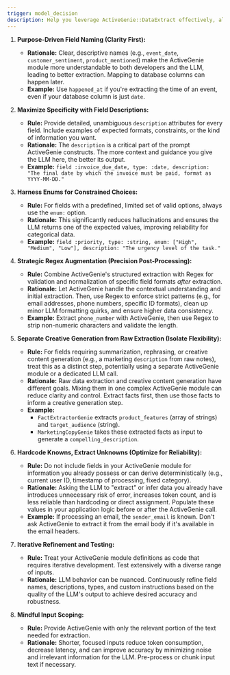 ```yaml
---
trigger: model_decision
description: Help you leverage ActiveGenie::DataExtract effectively, aligning with a vision of robust, maintainable, and consistent GenAI features
---
```


1.  **Purpose-Driven Field Naming (Clarity First):**
    *   **Rationale:** Clear, descriptive names (e.g., `event_date`, `customer_sentiment`, `product_mentioned`) make the ActiveGenie module more understandable to both developers and the LLM, leading to better extraction. Mapping to database columns can happen later.
    *   **Example:** Use `happened_at` if you're extracting the time of an event, even if your database column is just `date`.

2.  **Maximize Specificity with Field Descriptions:**
    *   **Rule:** Provide detailed, unambiguous `description` attributes for every field. Include examples of expected formats, constraints, or the kind of information you want.
    *   **Rationale:** The `description` is a critical part of the prompt ActiveGenie constructs. The more context and guidance you give the LLM here, the better its output.
    *   **Example:** `field :invoice_due_date, type: :date, description: "The final date by which the invoice must be paid, format as YYYY-MM-DD."`

3.  **Harness Enums for Constrained Choices:**
    *   **Rule:** For fields with a predefined, limited set of valid options, always use the `enum:` option.
    *   **Rationale:** This significantly reduces hallucinations and ensures the LLM returns one of the expected values, improving reliability for categorical data.
    *   **Example:** `field :priority, type: :string, enum: ["High", "Medium", "Low"], description: "The urgency level of the task."`

4.  **Strategic Regex Augmentation (Precision Post-Processing):**
    *   **Rule:** Combine ActiveGenie's structured extraction with Regex for validation and normalization of specific field formats *after* extraction.
    *   **Rationale:** Let ActiveGenie handle the contextual understanding and initial extraction. Then, use Regex to enforce strict patterns (e.g., for email addresses, phone numbers, specific ID formats), clean up minor LLM formatting quirks, and ensure higher data consistency.
    *   **Example:** Extract `phone_number` with ActiveGenie, then use Regex to strip non-numeric characters and validate the length.

5.  **Separate Creative Generation from Raw Extraction (Isolate Flexibility):**
    *   **Rule:** For fields requiring summarization, rephrasing, or creative content generation (e.g., a marketing `description` from raw notes), treat this as a distinct step, potentially using a separate ActiveGenie module or a dedicated LLM call.
    *   **Rationale:** Raw data extraction and creative content generation have different goals. Mixing them in one complex ActiveGenie module can reduce clarity and control. Extract facts first, then use those facts to inform a creative generation step.
    *   **Example:**
        *   `FactExtractorGenie` extracts `product_features` (array of strings) and `target_audience` (string).
        *   `MarketingCopyGenie` takes these extracted facts as input to generate a `compelling_description`.

6.  **Hardcode Knowns, Extract Unknowns (Optimize for Reliability):**
    *   **Rule:** Do not include fields in your ActiveGenie module for information you already possess or can derive deterministically (e.g., current user ID, timestamp of processing, fixed category).
    *   **Rationale:** Asking the LLM to "extract" or infer data you already have introduces unnecessary risk of error, increases token count, and is less reliable than hardcoding or direct assignment. Populate these values in your application logic before or after the ActiveGenie call.
    *   **Example:** If processing an email, the `sender_email` is known. Don't ask ActiveGenie to extract it from the email body if it's available in the email headers.

7.  **Iterative Refinement and Testing:**
    *   **Rule:** Treat your ActiveGenie module definitions as code that requires iterative development. Test extensively with a diverse range of inputs.
    *   **Rationale:** LLM behavior can be nuanced. Continuously refine field names, descriptions, types, and custom instructions based on the quality of the LLM's output to achieve desired accuracy and robustness.

8. **Mindful Input Scoping:**
    *   **Rule:** Provide ActiveGenie with only the relevant portion of the text needed for extraction.
    *   **Rationale:** Shorter, focused inputs reduce token consumption, decrease latency, and can improve accuracy by minimizing noise and irrelevant information for the LLM. Pre-process or chunk input text if necessary.
